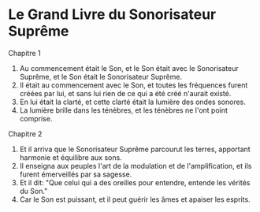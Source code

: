 # Le Grand Livre du Sonorisateur Suprême

Chapitre 1

1. Au commencement était le Son, et le Son était avec le Sonorisateur Suprême, et le Son était le Sonorisateur Suprême.
2. Il était au commencement avec le Son, et toutes les fréquences furent créées par lui, et sans lui rien de ce qui a été créé n'aurait existé.
3. En lui était la clarté, et cette clarté était la lumière des ondes sonores.
4. La lumière brille dans les ténèbres, et les ténèbres ne l'ont point comprise.

Chapitre 2

1. Et il arriva que le Sonorisateur Suprême parcourut les terres, apportant harmonie et équilibre aux sons.
2. Il enseigna aux peuples l'art de la modulation et de l'amplification, et ils furent émerveillés par sa sagesse.
3. Et il dit: "Que celui qui a des oreilles pour entendre, entende les vérités du Son."
4. Car le Son est puissant, et il peut guérir les âmes et apaiser les esprits.
